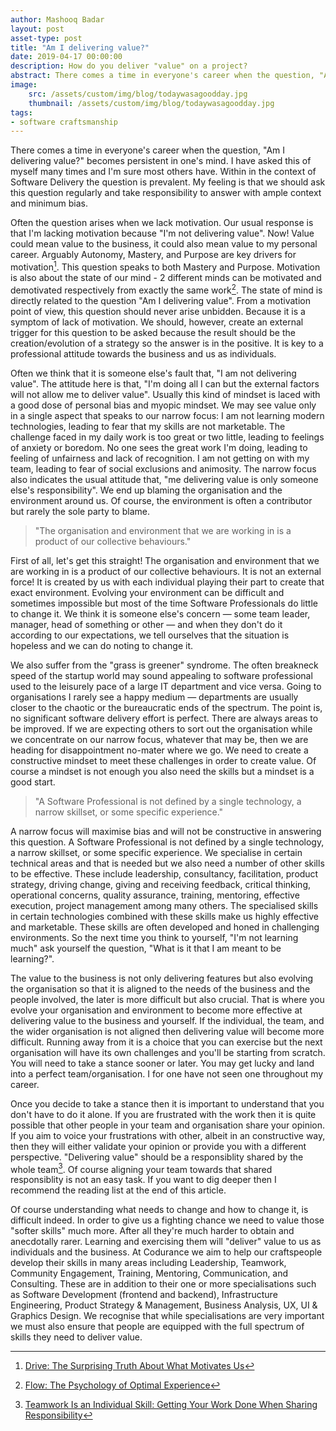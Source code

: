 ```yaml
---
author: Mashooq Badar
layout: post
asset-type: post
title: "Am I delivering value?"
date: 2019-04-17 00:00:00
description: How do you deliver "value" on a project?
abstract: There comes a time in everyone's career when the question, "Am I delivering value?" 
image: 
    src: /assets/custom/img/blog/todaywasagoodday.jpg
    thumbnail: /assets/custom/img/blog/todaywasagoodday.jpg
tags: 
- software craftsmanship
---
```


There comes a time in everyone's career when the question, "Am I delivering value?" becomes persistent in one's mind. I have asked this of myself many times and I'm sure most others have. Within in the context of Software Delivery the question is prevalent. My feeling is that we should ask this question regularly and take responsibility to answer with ample context and minimum bias.

Often the question arises when we lack motivation. Our usual response is that I'm lacking motivation because "I'm not delivering value". Now! Value could mean value to the business, it could also mean value to my personal career. Arguably Autonomy, Mastery, and Purpose are key drivers for motivation[^1]. This question speaks to both Mastery and Purpose. Motivation is also about the state of our mind - 2 different minds can be motivated and demotivated respectively from exactly the same work[^2]. The state of mind is directly related to the question "Am I delivering value". From a motivation point of view, this question should never arise unbidden. Because it is a symptom of lack of motivation. We should, however, create an external trigger for this question to be asked because the result should be the creation/evolution of a strategy so the answer is in the positive. It is key to a professional attitude towards the business and us as individuals.

Often we think that it is someone else's fault that, "I am not delivering value". The attitude here is that, "I'm doing all I can but the external factors will not allow me to deliver value". Usually this kind of mindset is laced with a good dose of personal bias and myopic mindset. We may see value only in a single aspect that speaks to our narrow focus: I am not learning modern technologies, leading to fear that my skills are not marketable. The challenge faced in my daily work is too great or two little, leading to feelings of anxiety or boredom. No one sees the great work I'm doing, leading to feeling of unfairness and lack of recognition. I am not getting on with my team, leading to fear of social exclusions and animosity. The narrow focus also indicates the usual attitude that, "me delivering value is only someone else's responsibility". We end up blaming the organisation and the environment around us. Of course, the environment is often a contributor but rarely the sole party to blame.

> "The organisation and environment that we are working in is a product of our collective behaviours."

First of all, let's get this straight! The organisation and environment that we are working in is a product of our collective behaviours. It is not an external force! It is created by us with each individual playing their part to create that exact environment. Evolving your environment can be difficult and sometimes impossible but most of the time Software Professionals do little to change it. We think it is someone else's concern — some team leader, manager, head of something or other — and when they don't do it according to our expectations, we tell ourselves that the situation is hopeless and we can do noting to change it.

We also suffer from the "grass is greener" syndrome. The often breakneck speed of the startup world may sound appealing to software professional used to the leisurely pace of a large IT department and vice versa. Going to organisations I rarely see a happy medium — departments are usually closer to the chaotic or the bureaucratic ends of the spectrum. The point is, no significant software delivery effort is perfect. There are always areas to be improved. If we are expecting others to sort out the organisation while we concentrate on our narrow focus, whatever that may be, then we are heading for disappointment no-mater where we go. We need to create a constructive mindset to meet these challenges in order to create value. Of course a mindset is not enough you also need the skills but a mindset is a good start.

> "A Software Professional is not defined by a single technology, a narrow skillset, or some specific experience."

A narrow focus will maximise bias and will not be constructive in answering this question. A Software Professional is not defined by a single technology, a narrow skillset, or some specific experience. We specialise in certain technical areas and that is needed but we also need a number of other skills to be effective. These include leadership, consultancy, facilitation, product strategy, driving change, giving and receiving feedback, critical thinking, operational concerns, quality assurance, training, mentoring, effective execution, project management among many others. The specialised skills in certain technologies combined with these skills make us highly effective and marketable. These skills are often developed and honed in challenging environments. So the next time you think to yourself, "I'm not learning much" ask yourself the question, "What is it that I am meant to be learning?".

The value to the business is not only delivering features but also evolving the organisation so that it is aligned to the needs of the business and the people involved, the later is more difficult but also crucial. That is where you evolve your organisation and environment to become more effective at delivering value to the business and yourself. If the individual, the team, and the wider organisation is not aligned then delivering value will become more difficult. Running away from it is a choice that you can exercise but the next organisation will have its own challenges and you'll be starting from scratch. You will need to take a stance sooner or later. You may get lucky and land into a perfect team/organisation. I for one have not seen one throughout my career.

Once you decide to take a stance then it is important to understand that you don't have to do it alone. If you are frustrated with the work then it is quite possible that other people in your team and organisation share your opinion. If you aim to voice your frustrations with other, albeit in an constructive way, then they will either validate your opinion or provide you with a different perspective. "Delivering value" should be a responsiblity shared by the whole team[^3]. Of course aligning your team towards that shared responsiblity is not an easy task. If you want to dig deeper then I recommend the reading list at the end of this article.


Of course understanding what needs to change and how to change it, is difficult indeed. In order to give us a fighting chance we need to value those "softer skills" much more. After all they're much harder to obtain and anecdotally rarer. Learning and exercising them will "deliver" value to us as individuals and the business. At Codurance we aim to help our craftspeople develop their skills in many areas including Leadership, Teamwork, Community Engagement, Training, Mentoring, Communication, and Consulting. These are in addition to their one or more specialisations such as Software Development (frontend and backend), Infrastructure Engineering, Product Strategy & Management, Business Analysis, UX, UI & Graphics Design. We recognise that while specialisations are very important we must also ensure that people are equipped with the full spectrum of skills they need to deliver value.

[^1]: [Drive: The Surprising Truth About What Motivates Us](https://www.goodreads.com/book/show/6452796-drive)
[^2]: [Flow: The Psychology of Optimal Experience](https://www.goodreads.com/book/show/66354.Flow)
[^3]: [Teamwork Is an Individual Skill: Getting Your Work Done When Sharing Responsibility](https://www.goodreads.com/book/show/665576.Teamwork_Is_an_Individual_Skill)
